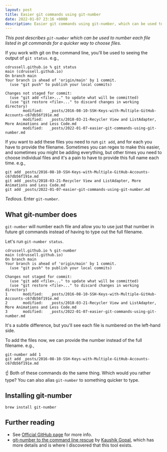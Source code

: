 ```yaml
---
layout: post
title: Easier git commands using git-number
date: 2022-01-07 23:16 +0000
description: Easier git commands using git-number, which can be used to number each file listed in git commands for a quicker way to choose files
---
```

_This post describes `git-number` which can be used to number each file listed in git commands for a quicker way to choose files._

If you work with git on the command line, you'll be used to seeing the output of `git status`. e.g.,

```shell
cdrussell.github.io % git status                                                                                                    main (cdrussell.github.io)
On branch main
Your branch is ahead of 'origin/main' by 1 commit.
  (use "git push" to publish your local commits)

Changes not staged for commit:
  (use "git add <file>..." to update what will be committed)
  (use "git restore <file>..." to discard changes in working directory)
        modified:   _posts/2016-08-10-SSH-Keys-with-Multiple-GitHub-Accounts-c67db56f191e.md
        modified:   _posts/2018-03-21-Recycler View and ListAdapter, More Animations and Less Code.md
        modified:   _posts/2022-01-07-easier-git-commands-using-git-number.md
```
 
If you want to add these files you need to run `git add`, and for each you have to provide the filename. Sometimes you can regex to make this easier, and sometimes you might be adding everything, but other times you need to choose individual files and it's a pain to have to provide this full name each time. e.g., 

```shell
git add _posts/2016-08-10-SSH-Keys-with-Multiple-GitHub-Accounts-c67db56f191e.md  
git add _posts/2018-03-21-Recycler View and ListAdapter, More Animations and Less Code.md
git add _posts/2022-01-07-easier-git-commands-using-git-number.md
```

_Tedious_. Enter `git-number`.

## What git-number does
`git-number` will number each file and allow you to use just that number in future git commands instead of having to type out the full filename.

Let's run `git-number status`.

```shell
cdrussell.github.io % git-number                                                                                                            main (cdrussell.github.io)
On branch main
Your branch is ahead of 'origin/main' by 1 commit.
  (use "git push" to publish your local commits)

Changes not staged for commit:
  (use "git add <file>..." to update what will be committed)
  (use "git restore <file>..." to discard changes in working directory)
1       modified:   _posts/2016-08-10-SSH-Keys-with-Multiple-GitHub-Accounts-c67db56f191e.md
2       modified:   _posts/2018-03-21-Recycler View and ListAdapter, More Animations and Less Code.md
3       modified:   _posts/2022-01-07-easier-git-commands-using-git-number.md
```

It's a subtle difference, but you'll see each file is numbered on the left-hand side.

To add the files now, we can provide the number instead of the full filename. e.g., 

```shell
git-number add 1
git add _posts/2016-08-10-SSH-Keys-with-Multiple-GitHub-Accounts-c67db56f191e.md 
```

☝️ Both of these commands do the same thing. Which would you rather type? You can also alias `git-number` to something quicker to type.

## Installing git-number
`brew install git-number`

## Further reading
- See [Official GitHub page](https://github.com/holygeek/git-number) for more info.
- [git-number to the command line rescue](https://jkl.gg/b/git-number/) by [Kaushik Gopal](https://twitter.com/kaushikgopal), which has more details and is where I discovered that this tool exists.